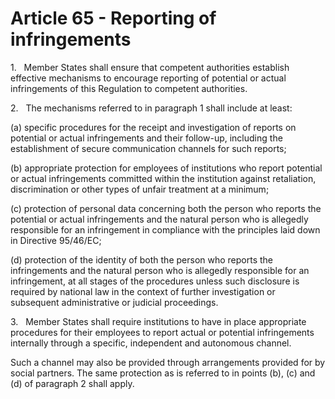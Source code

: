 # Article 65 - Reporting of infringements


1.   Member States shall ensure that competent authorities establish effective mechanisms to encourage reporting of potential or actual infringements of this Regulation to competent authorities.

2.   The mechanisms referred to in paragraph 1 shall include at least:

(a) specific procedures for the receipt and investigation of reports on potential or actual infringements and their follow-up, including the establishment of secure communication channels for such reports;

(b) appropriate protection for employees of institutions who report potential or actual infringements committed within the institution against retaliation, discrimination or other types of unfair treatment at a minimum;

(c) protection of personal data concerning both the person who reports the potential or actual infringements and the natural person who is allegedly responsible for an infringement in compliance with the principles laid down in Directive 95/46/EC;

(d) protection of the identity of both the person who reports the infringements and the natural person who is allegedly responsible for an infringement, at all stages of the procedures unless such disclosure is required by national law in the context of further investigation or subsequent administrative or judicial proceedings.

3.   Member States shall require institutions to have in place appropriate procedures for their employees to report actual or potential infringements internally through a specific, independent and autonomous channel.

Such a channel may also be provided through arrangements provided for by social partners. The same protection as is referred to in points (b), (c) and (d) of paragraph 2 shall apply.
